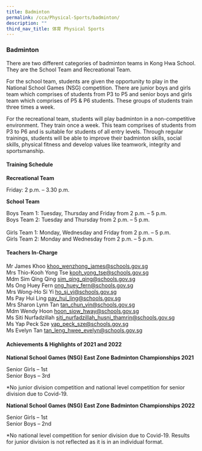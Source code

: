 ```yaml
---
title: Badminton
permalink: /cca/Physical-Sports/badminton/
description: ""
third_nav_title: 体育 Physical Sports
---
```


### Badminton

There are two different categories of badminton teams in Kong Hwa School. They are the School Team and Recreational Team.

  

For the school team, students are given the opportunity to play in the National School Games (NSG) competition. There are junior boys and girls team which comprises of students from P3 to P5 and senior boys and girls team which comprises of P5 & P6 students. These groups of students train three times a week. 

  

For the recreational team, students will play badminton in a non-competitive environment. They train once a week. This team comprises of students from P3 to P6 and is suitable for students of all entry levels. Through regular trainings, students will be able to improve their badminton skills, social skills, physical fitness and develop values like teamwork, integrity and sportsmanship.

  

#### Training Schedule

**Recreational Team**

Friday: 2 p.m. – 3.30 p.m.

  

**School Team**

Boys Team 1: Tuesday, Thursday and Friday from 2 p.m. – 5 p.m.<br>
Boys Team 2: Tuesday and Thursday from 2 p.m. – 5 p.m.<br><br>
Girls Team 1: Monday, Wednesday and Friday from 2 p.m. – 5 p.m.<br>
Girls Team 2: Monday and Wednesday from 2 p.m. – 5 p.m.

#### Teachers In-Charge

Mr James Khoo [khoo\_wenzhong\_james@schools.gov.sg](mailto:khoo_wenzhong_james@schools.gov.sg)<br>
Mrs Thio-Kooh Yong Tse [kooh\_yong\_tse@schools.gov.sg](mailto:kooh_yong_tse@schools.gov.sg)<br>
Mdm Sim Qing Qing [sim\_qing\_qing@schools.gov.sg](mailto:sim_qing_qing@schools.gov.sg)<br>
Ms Ong Huey Fern [ong\_huey\_fern@schools.gov.sg](mailto:ong_huey_fern@schools.gov.sg)<br>
Mrs Wong-Ho Si Yi [ho\_si\_yi@schools.gov.sg](mailto:ho_si_yi@schools.gov.sg)<br>
Ms Pay Hui Ling [pay\_hui\_ling@schools.gov.sg](mailto:pay_hui_ling@schools.gov.sg)<br>
Mrs Sharon Lynn Tan [tan\_chun\_yin@schools.gov.sg](mailto:tan_chun_yin@schools.gov.sg)<br>
Mdm Wendy Hoon [hoon\_siow\_hway@schools.gov.sg](mailto:hoon_siow_hway@schools.gov.sg)<br>
Ms Siti Nurfadzillah [siti\_nurfadzillah\_husni\_thamrin@schools.gov.sg](mailto:siti_nurfadzillah_husni_thamrin@schools.gov.sg)<br>
Ms Yap Peck Sze [yap\_peck\_sze@schools.gov.sg](mailto:yap_peck_sze@schools.gov.sg)
<br>Ms Evelyn Tan [tan\_leng\_hwee\_evelyn@schools.gov.sg](mailto:tan_leng_hwee_evelyn@schools.gov.sg)

#### Achievements & Highlights of 2021 and 2022

**National School Games (NSG) East Zone Badminton Championships 2021**

Senior Girls – 1st<br>
Senior Boys – 3rd

  

\*No junior division competition and national level competition for senior division due to Covid-19.

  

**National School Games (NSG) East Zone Badminton Championships 2022**

Senior Girls – 1st<br>
Senior Boys – 2nd

  

\*No national level competition for senior division due to Covid-19. Results for junior division is not reflected as it is in an individual format.